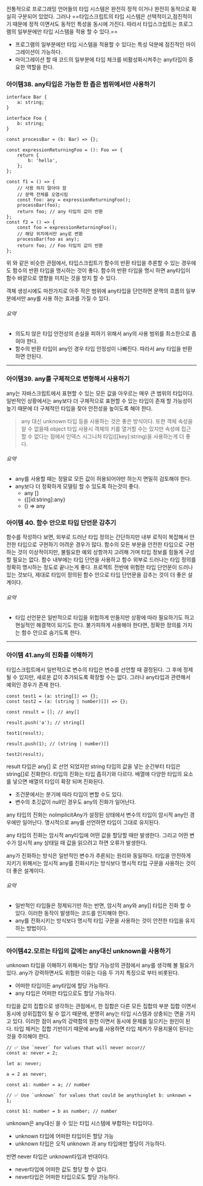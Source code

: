 전통적으로 프로그래밍 언어들의 타입 시스템은 완전히 정적 이거나 완전히 동적으로 확실히 구분되어 있었다.
그러나 ==타입스크립트의 타입 시스템은 선택적이고,점진적이기 때문에 정적 이면서도 동적인 특성을 동시에 가진다. 따라서 타입스크립트는 프로그램의 일부분에만 타입 시스템을 적용 할 수 있다.==
- 프로그램의 일부분에만 타입 시스템을 적용할 수 있다는 특성 덕분에 점진적인 마이그레이션이 가능하다.
- 마이그레이션 할 때 코드의 일부분에 타입 체크를 비활성화시켜주는 any타입이 중요한 역할을 한다.

### 아이템38. any타입은 가능한 한 좁은 범위에서만 사용하기

```
interface Bar {  
	a: string;  
}  
  
interface Foo {  
	b: string;  
}  
  
const processBar = (b: Bar) => {};  
  
const expressionReturningFoo = (): Foo => {  
	return {  
		b: 'hello',  
	};  
};  
  
const f1 = () => {  
	// 사용 하지 말아야 함  
	// 문맥 전체를 오염시킴  
	const foo: any = expressionReturningFoo();  
	processBar(foo);  
	return foo; // any 타입의 값이 반환  
};  
const f2 = () => {  
	const foo = expressionReturningFoo();
	// 해당 위치에서만 any로 변환  
	processBar(foo as any);  
	return foo; // Foo 타입의 값이 반환  
};

```

위 와 같은 비슷한 관점에서, 타입스크립트가 함수의 반환 타입을 추론할 수 있는 경우에도 함수의 반환 타입을 명시하는 것이 좋다. 함수의 반환 타입을 명시 하면 any타입이 함수 바깥으로 영향을 미치는 것을 방지 할 수 있다.

객체 생성시에도 마찬가지로 아주 작은 범위에 any타입을 단언하면 문맥의 흐름의 일부분에서만 any를 사용 하는 효과를 가질 수 있다.

###### 요약
- 의도치 않은 타입 안전성의 손실을 피하기 위해서 any의 사용 범위를 최소한으로 좁혀야 한다.
- 함수의 반환 타입이 any인 경우 타입 안정성이 나빠진다. 따라서 any 타입을 반환하면 안된다.
---
### 아이템39. any를 구체적으로 변형해서 사용하기

any는 자바스크립트에서 표현할 수 있는 모든 값을 아우르는 매우 큰 범위의 타입이다. 일반적인 상황에서는 any보다 더 구체적으로 표현할 수 있는 타입이 존재 할 가능성이 높기 때문에 더 구체적인 타입을 찾아 안전성을 높이도록 해야 한다. 

> any 대신 unknown 타입 등을 사용하는 것은 좋은 방식이다.
> 또한 객체 속성을 알 수 없을때 object 타입 사용시 객체의 키를 열거할 수는 있지만 속성에 접근 할 수 없다는 점에서 인덱스 시그니처 타입([[key]:string)을 사용하는게 더 좋다.

###### 요약
- any를 사용할 때는 정말로 모든 값이 허용되어야만 하는지 면밀히 검토해야 한다.
- any보다 더 정확하게 모델링 할 수 있도록 하는것이 좋다.
	- any []
	- {[[id:string]:any}
	- () => any

### 아이템 40. 함수 안으로 타입 단언문 감추기

함수를 작성하다 보면, 외부로 드러난 타입 정의는 간단하지만 내부 로직이 복잡해서 안전한 타입으로 구현하기 어려운 경우가 많다. 함수의 모든 부분을 안전한 타입으로 구현하는 것이 이상적이지만, 불필요한 예외 상항까지 고려해 가며 타입 정보를 힘들게 구성할 필요는 없다. 함수 내부에는 타입 단언을 사용하고 함수 외부로 드러나는 타입 정의를 정확히 명시하는 정도로 끝나는게 좋다. 프로젝트 전반에 위험한 타입 단언문이 드러나 있는 것보다, 제대로 타입이 정의된 함수 안으로 타입 단언문을 감추는 것이 더 좋은 설계이다.

###### 요약
- 타입 선언문은 일반적으로 타입을 위헙하게 만들지만 상황에 따라 필요하기도 하고 현실적인 해결책이 되기도 한다. 불가피하게 사용해야 한다면, 정확한 정의를 가지는 함수 안으로 숨기도록 한다.
---
###  아이템 41.any의 진화를 이해하기

타입스크립트에서 일반적으로 변수의 타입은 변수를 선언할 때 결정된다. 그 후에 정제될 수 있지만, 새로운 값이 추가되도록 확장할 수는 없다. 그러나 any타입과 관련해서 예외인 경우가 존재 한다.

```
const test1 = (a: string[]) => {};  
const test2 = (a: (string | number)[]) => {};  
  
const result = []; // any[]  
  
result.push('a'); // string[]  
  
test1(result);  
  
result.push(1); // (string | number)[]  
  
test2(result);

```

result 타입은 any[] 로 선언 되었지만 string 타입의 값을 넣는 순간부터 타입은 string[]로 진화한다.
타입의 진화는 타입 좁히기와 다르다. 배열에 다양한 타입의 요소를 넣으면 배열의 타입이 확장 되며 진화된다.

- 조건문에서는 분기에 따라 타입이 변할 수도 있다.
- 변수의 초깃값이 null인 경우도 any의 진화가 일어난다.

any 타입의 진화는 noImplicitAny가 설정된 상태에서 변수의 타입이 암시적 any인 경우에만 일어난다. 명시적으로 any를 선언하면 타입이 그대로 유지된다.

any 타입의 진화는 암시적 any타입에 어떤 값을 할당할 때만 발생한다. 그리고 어떤 변수가 암시적 any 상태일 때 값을 읽으려고 하면 오류가 발생한다.

any가 진화하는 방식은 일반적인 변수가 추론되는 원리와 동일하다. 타입을 안전하게 지키기 위해서는 암시적 any를 진화시키는 방식보다 명시적 타입 구문을 사용하는 것이 더 좋은 설계이다.

###### 요약
- 일반적인 타입들은 정제되기만 하는 반면, 암시적 any와 any[] 타입은 진화 할 수 있다. 이러한 동작이 발생하는 코드를 인지해야 한다.
- any를 진화시키는 방식보다 명시적 타입 구문을 사용하는 것이 안전한 타입을 유지하는 방법이다.
---
### 아이템42.모르는 타입의 값에는 any대신 unknown을 사용하기

unknown 타입을 이해하기 위해서는 할당 가능성의 관점에서 any를 생각해 볼 필요가 있다. any가 강력하면서도 위험한 이유는 다음 두 가지 특징으로 부터 비롯된다.

- 어떠한 타입이든 any타입에 할당 가능하다.
- any 타입은 어떠한 타입으로도 할당 가능하다.

타입을 값의 집합으로 생각하는 관점에서, 한 집합은 다른 모든 집합의 부분 집합 이면서 동시에 상위집합이 될 수 없기 때문에, 분명히 any는 타입 시스템과 상충되는 면을 가지고 있다. 이러한 점이 any의 강력함의 원천 이면서 동시에 문제를 일으키는 원인이 된다. 타입 체커는 집합 기반이기 때문에 any를 사용하면 타입 체커가 무용지물이 된다는 것을 주의해야 한다.

```
// ✅ Use `never` for values that will never occur// 
const a: never = 2;  

let a: never;  
  
a = 2 as never;  
  
const a1: number = a; // number  
  
// ✅ Use `unknown` for values that could be anythinglet b: unknown = 1;  
  
const b1: number = b as number; // number

```


unknown은 any대신 쓸 수 있는 타입 시스템에 부합하는 타입이다.
- unknown 타입에 어떠한 타입이든 할당 가능
- unknown 타입은 오직 unknown 과 any 타입에만 할당이 가능하다.

반면 never 타입은 unknown타입과 반대이다.
- never타입에 어떠한 값도 할당 할 수 없다.
- never타입은 어떠한 타입으로도 할당 가능하다.